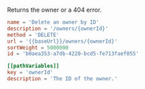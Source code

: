 Returns the owner or a 404 error.

```toml
name = 'Delete an owner by ID'
description = '/owners/{ownerId}'
method = 'DELETE'
url = '{{baseUrl}}/owners/{ownerId}'
sortWeight = 5000000
id = 'b0aea353-a7db-4220-bcd5-fe713faef055'

[[pathVariables]]
key = 'ownerId'
description = 'The ID of the owner.'
```
